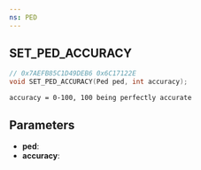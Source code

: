 ```yaml
---
ns: PED
---
```

## SET_PED_ACCURACY

```c
// 0x7AEFB85C1D49DEB6 0x6C17122E
void SET_PED_ACCURACY(Ped ped, int accuracy);
```

```
accuracy = 0-100, 100 being perfectly accurate
```

## Parameters
* **ped**:
* **accuracy**:
